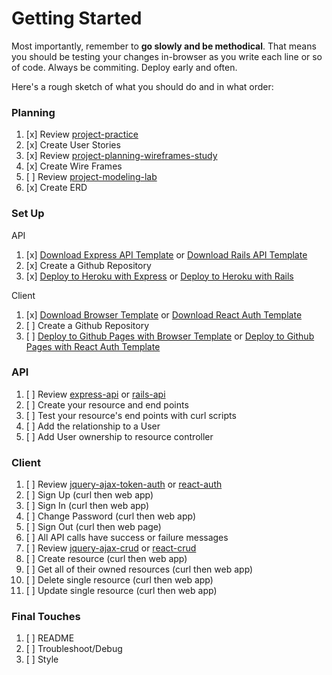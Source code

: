 # Getting Started

Most importantly, remember to **go slowly and be methodical**. That means you
should be testing your changes in-browser as you write each line or so of code.
Always be commiting. Deploy early and often.

Here's a rough sketch of what you should do and in what order:

### Planning
1.  [x] Review [project-practice](https://git.generalassemb.ly/ga-wdi-boston/full-stack-project-practice)
1.  [x] Create User Stories
1.  [x] Review [project-planning-wireframes-study](https://git.generalassemb.ly/ga-wdi-boston/project-planning-wireframes-study)
1.  [x] Create Wire Frames
1.  [ ] Review [project-modeling-lab](https://git.generalassemb.ly/ga-wdi-boston/full-stack-project-modeling-lab)
1.  [x] Create ERD

### Set Up

API

1.  [x] [Download Express API Template](https://git.generalassemb.ly/ga-wdi-boston/express-api-template) or [Download Rails API Template](https://git.generalassemb.ly/ga-wdi-boston/rails-api-template)
1.  [x] Create a Github Repository
1.  [x] [Deploy to Heroku with Express](https://git.generalassemb.ly/ga-wdi-boston/express-api-deployment-guide) or [Deploy to Heroku with Rails](https://git.generalassemb.ly/ga-wdi-boston/rails-heroku-setup-guide)

Client

1.  [x] [Download Browser Template](https://git.generalassemb.ly/ga-wdi-boston/browser-template) or [Download React Auth Template](https://git.generalassemb.ly/ga-wdi-boston/react-auth-template)
1.  [ ] Create a Github Repository
1.  [ ] [Deploy to Github Pages with Browser Template](https://git.generalassemb.ly/ga-wdi-boston/gh-pages-deployment-guide) or [Deploy to Github Pages with React Auth Template](https://git.generalassemb.ly/ga-wdi-boston/react-auth-template)

### API
1.  [ ] Review [express-api](https://git.generalassemb.ly/ga-wdi-boston/express-api) or [rails-api](https://git.generalassemb.ly/ga-wdi-boston/rails-api)
1.  [ ] Create your resource and end points
1.  [ ] Test your resource's end points with curl scripts
1.  [ ] Add the relationship to a User
1.  [ ] Add User ownership to resource controller

### Client
1.  [ ] Review [jquery-ajax-token-auth](https://git.generalassemb.ly/ga-wdi-boston/jquery-ajax-token-auth) or [react-auth](https://git.generalassemb.ly/ga-wdi-boston/react-auth-template)
1.  [ ] Sign Up (curl then web app)
1.  [ ] Sign In (curl then web app)
1.  [ ] Change Password (curl then web app)
1.  [ ] Sign Out (curl then web page)
1.  [ ] All API calls have success or failure messages
1.  [ ] Review [jquery-ajax-crud](https://git.generalassemb.ly/ga-wdi-boston/jquery-ajax-crud) or [react-crud](https://git.generalassemb.ly/ga-wdi-boston/react-crud)
1.  [ ] Create resource (curl then web app)
1.  [ ] Get all of their owned resources (curl then web app)
1.  [ ] Delete single resource (curl then web app)
1.  [ ] Update single resource (curl then web app)

### Final Touches
1.  [ ] README
2.  [ ] Troubleshoot/Debug
3.  [ ] Style

